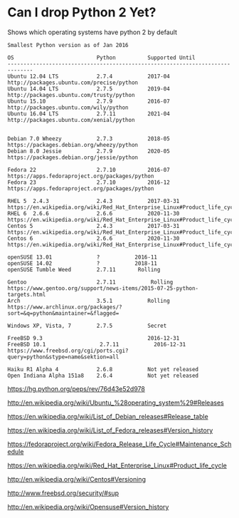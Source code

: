 # Can I drop Python 2 Yet?
Shows which operating systems have python 2 by default

```
Smallest Python version as of Jan 2016

OS                          Python          Supported Until
------------------------------------------------------------------------------
Ubuntu 12.04 LTS            2.7.4           2017-04    http://packages.ubuntu.com/precise/python
Ubuntu 14.04 LTS            2.7.5           2019-04    http://packages.ubuntu.com/trusty/python
Ubuntu 15.10                2.7.9           2016-07    http://packages.ubuntu.com/wily/python
Ubuntu 16.04 LTS            2.7.11          2021-04    http://packages.ubuntu.com/xenial/python


Debian 7.0 Wheezy           2.7.3           2018-05    https://packages.debian.org/wheezy/python
Debian 8.0 Jessie           2.7.9           2020-05    https://packages.debian.org/jessie/python

Fedora 22                   2.7.10          2016-07    https://apps.fedoraproject.org/packages/python
Fedora 23                   2.7.10          2016-12    https://apps.fedoraproject.org/packages/python

RHEL 5  2.4.3               2.4.3           2017-03-31    https://en.wikipedia.org/wiki/Red_Hat_Enterprise_Linux#Product_life_cycle
RHEL 6  2.6.6               2.6.6           2020-11-30    https://en.wikipedia.org/wiki/Red_Hat_Enterprise_Linux#Product_life_cycle
Centos 5                    2.4.3           2017-03-31    https://en.wikipedia.org/wiki/Red_Hat_Enterprise_Linux#Product_life_cycle
Centos 6                    2.6.6           2020-11-30    https://en.wikipedia.org/wiki/Red_Hat_Enterprise_Linux#Product_life_cycle

openSUSE 13.01              ?           2016-11
openSUSE 14.02              ?           2018-11
openSUSE Tumble Weed        2.7.11       Rolling

Gentoo                      2.7.11           Rolling    https://www.gentoo.org/support/news-items/2015-07-25-python-targets.html
Arch                        3.5.1           Rolling    https://www.archlinux.org/packages/?sort=&q=python&maintainer=&flagged=

Windows XP, Vista, 7        2.7.5           Secret

FreeBSD 9.3                                 2016-12-31
FreeBSD 10.1                 2.7.11           2016-12-31    https://www.freebsd.org/cgi/ports.cgi?query=python&stype=name&sektion=all

Haiku R1 Alpha 4            2.6.8           Not yet released
Open Indiana Alpha 151a8    2.6.4           Not yet released
```

https://hg.python.org/peps/rev/76d43e52d978

http://en.wikipedia.org/wiki/Ubuntu_%28operating_system%29#Releases

https://en.wikipedia.org/wiki/List_of_Debian_releases#Release_table

https://en.wikipedia.org/wiki/List_of_Fedora_releases#Version_history

https://fedoraproject.org/wiki/Fedora_Release_Life_Cycle#Maintenance_Schedule

https://en.wikipedia.org/wiki/Red_Hat_Enterprise_Linux#Product_life_cycle

http://en.wikipedia.org/wiki/Centos#Versioning

http://www.freebsd.org/security/#sup

http://en.wikipedia.org/wiki/Opensuse#Version_history

